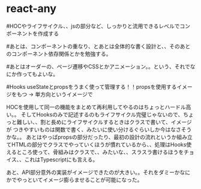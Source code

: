 # react-any

#HOCやライフサイクル、、jsの部分など、しっかりと流用できるレベルでコンポーネントを作成する

#あとは、コンポーネントの重なり、とあとは全体的な書く設計と、、そのあとのコンポーネント依存関係とかを勉強する。

#あとはオーダーの、ページ遷移やCSSとかアニメーション。。という、それでなにか作ってもよいな。

#Hooks useStateとpropsをうまく使って管理する！！propsを使用するイメージをもつ -> 単方向というイメージで

HOCを使用して同一の機能をまとめて再利用してやるのはちょっとハードル高い。。
そしてHooksのみで記述するのもライフサイクル完璧じゃないので、ちょっと難しい、、割と長めにライフサイクルするときはクラスで書いて、イメージが
つきやすいものは関数で書く、みたいに使い分けるぐらいしか今はなさそうかな。。
あとはやっぱpropsの部分だったり、最初の設計の流れというか組み立てHTMLの部分でクラスでやっていくほうが慣れているから、、処理はHooks使えるところ使って、骨組みはクラスで、、みたいな、、スラスラ書けるほうをチョイス、、これはTypescriptにも言える。

あと、API部分意外の実装がイメージできたのが大きい。。それをダミーかなにかでやっといてイメージ膨らませることが可能になった。
